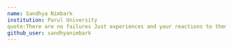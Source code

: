 ```yaml
---
name: Sandhya Nimbark
institution: Parul University
quote:There are no failures Just experiences and your reactions to them.
github_user: sandhyanimbark
---
```

